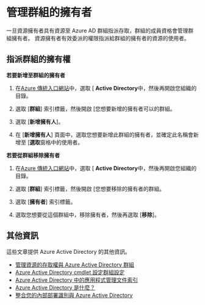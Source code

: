 
<properties
    pageTitle="下一個步驟來使用群組管理存取 |Microsoft Azure"
    description="如何進階-若要在的管理安全性群組，以及如何使用這些群組管理資源的存取權。"
    services="active-directory"
    documentationCenter=""
    authors="curtand"
    manager="femila"
    editor=""/>

<tags
    ms.service="active-directory"
    ms.workload="identity"
    ms.tgt_pltfrm="na"
    ms.devlang="na"
    ms.topic="article"
    ms.date="09/22/2016"
    ms.author="curtand"/>

# <a name="managing-owners-for-a-group"></a>管理群組的擁有者
一旦資源擁有者具有資源至 Azure AD 群組指派存取，群組的成員資格會管理群組擁有者。 資源擁有者有效委派的權限指派給群組的擁有者的資源的使用者。

## <a name="assigning-group-ownership"></a>指派群組的擁有權

**若要新增至群組的擁有者**

1. 在[Azure 傳統入口網站](https://manage.windowsazure.com)中，選取 [ **Active Directory**中，然後再開啟您組織的目錄。

2. 選取 [**群組**] 索引標籤，然後開啟 [您想要新增的擁有者可以的群組。

3. 選取 [**新增擁有人**]。

4. 在 [**新增擁有人**] 頁面中，選取您想要新增此群組的擁有者，並確定此名稱會新增至 [**選取**窗格中的使用者。


**若要從群組移除擁有者**

1. 在[Azure 傳統入口網站](https://manage.windowsazure.com)中，選取 [ **Active Directory**中，然後再開啟您組織的目錄。

2. 選取 [**群組**] 索引標籤，然後開啟 [您想要移除的擁有者的群組。

4. 選取 [**擁有者**] 索引標籤。

5. 選取您想要從這個群組中，移除擁有者，然後再選取 [**移除**]。

## <a name="additional-information"></a>其他資訊

這些文章提供 Azure Active Directory 的其他資訊。

* [管理資源的存取權與 Azure Active Directory 群組](active-directory-manage-groups.md)
* [Azure Active Directory cmdlet 設定群組設定](active-directory-accessmanagement-groups-settings-cmdlets.md)
* [Azure Active Directory 中的應用程式管理文件索引](active-directory-apps-index.md)
* [Azure Active Directory 是什麼？](active-directory-whatis.md)
* [整合您的內部部署識別與 Azure Active Directory](active-directory-aadconnect.md)
